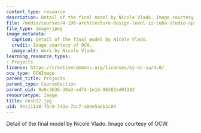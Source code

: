 ```yaml
---
content_type: resource
description: Detail of the final model by Nicole Vlado. Image courtesy of OCW.
file: /media/courses/4-196-architecture-design-level-ii-cuba-studio-spring-2004/9ec111a0f5c9743a7bc7a0ee5aeb1c84_nosh12.jpg
file_type: image/jpeg
image_metadata:
  caption: Detail of the final model by Nicole Vlado.
  credit: Image courtesy of OCW.
  image-alt: Work by Nicole Vlado.
learning_resource_types:
- Projects
license: https://creativecommons.org/licenses/by-nc-sa/4.0/
ocw_type: OCWImage
parent_title: Projects
parent_type: CourseSection
parent_uid: 9a0c3636-30a3-ad74-1e1b-96382ad91282
resourcetype: Image
title: nosh12.jpg
uid: 9ec111a0-f5c9-743a-7bc7-a0ee5aeb1c84
---
```

Detail of the final model by Nicole Vlado. Image courtesy of OCW.